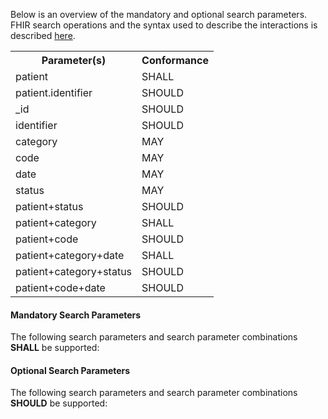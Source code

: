Below is an overview of the mandatory and optional search parameters. FHIR search operations and the syntax used to describe the interactions is described <a href="http://hl7.org/fhir/R4/search.html">here</a>.

<table class="list">
<tbody>
  <tr>
    <th>Parameter(s)</th>
    <th>Conformance</th>
  </tr>
  <tr>
        <td>patient</td>
        <td>SHALL</td>
  </tr>
  <tr>
        <td>patient.identifier</td>
        <td>SHOULD</td>
  </tr>
  <tr>
        <td>_id</td>
        <td>SHOULD</td>
  </tr>
   <tr>
        <td>identifier</td>
        <td>SHOULD</td>
  </tr>
  <tr>
        <td>category</td>
        <td>MAY</td>
  </tr>
  <tr>
        <td>code</td>
        <td>MAY</td>
  </tr>
  <tr>
        <td>date</td>
        <td>MAY</td>
  </tr>
  <tr>
        <td>status</td>
        <td>MAY</td>
  </tr>
  <tr>
        <td>patient+status</td>
        <td>SHOULD</td>
  </tr>
  <tr>
        <td>patient+category</td>
        <td>SHALL</td>
  </tr>
  <tr>
        <td>patient+code</td>
        <td>SHOULD</td>
  </tr>
  <tr>
        <td>patient+category+date</td>
        <td>SHALL</td>
  </tr>
  <tr>
        <td>patient+category+status</td>
        <td>SHOULD</td>
  </tr>
  <tr>
        <td>patient+code+date</td>
        <td>SHOULD</td>
  </tr>
 </tbody>
</table>


#### Mandatory Search Parameters

The following search parameters and search parameter combinations **SHALL** be supported:

#### Optional Search Parameters

The following search parameters and search parameter combinations **SHOULD** be supported:
